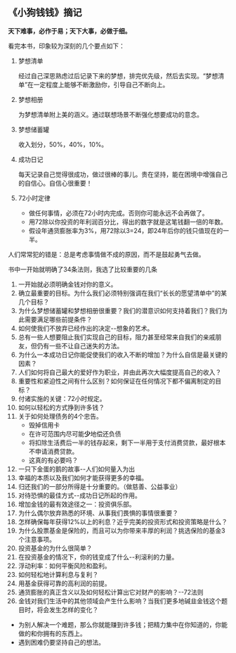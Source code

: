 ## 《小狗钱钱》摘记

**天下难事，必作于易；天下大事，必做于细。**

看完本书，印象较为深刻的几个要点如下：

1. 梦想清单

   经过自己深思熟虑过后记录下来的梦想，排完优先级，然后去实现。“梦想清单”在一定程度上能够不断激励你，引导自己不断向上。

2. 梦想相册

   为梦想清单附上美的涵义。通过联想场景不断强化想要成功的意念。

3. 梦想储蓄罐

   收入划分，50%，40%，10%。

4. 成功日记

   每天记录自己觉得很成功，做过很棒的事儿。贵在坚持，能在困境中增强自己的自信心。自信心很重要！

5. 72小时定律

   - 做任何事情，必须在72小时内完成。否则你可能永远不会再做了。
   - 用72除以你投资的年利润百分比，得出的数字就是这笔钱翻一倍的年数。
   - 假设年通货膨胀率为3%，用72除以3=24，即24年后你的钱只值现在的一半。

人们常常犯的错是：总是考虑事情做不成的原因，而不是鼓起勇气去做。

书中一开始就明确了34条法则，我选了比较重要的几条

1. 一开始就必须明确金钱对你的意义。
2. 确立最重要的目标。为什么我们必须特别强调在我们“长长的愿望清单中”的某几个目标？
3. 为什么梦想储蓄罐和梦想相册很重要？我们的潜意识如何支持着我们？我们为此需要满足哪些前提条件？
4. 如何使我们不放弃已经作出的决定--想象的艺术。
5. 总有一些人想要阻止我们实现自己的目标，阻力甚至经常来自我们的亲戚朋友，但仍有一些不让自己迷失的方法。
6. 为什么一本成功日记你能促使我们的收入不断的增加？为什么自信是最关键的因素？
7. 人们如何将自己最大的爱好作为职业，并由此再次大幅度提高自己的收入？
8. 重要性和紧迫性之间有什么区别？如何保证在任何情况下都不偏离制定的目标？
9. 付诸实施的关键：72小时规定。
10. 如何以轻松的方式挣到许多钱？
11. 关于如何处理债务的4个忠告。
    - 毁掉信用卡
    - 在许可范围内尽可能**少**地偿还负债
    - 将扣除生活费后一半的钱存起来，剩下一半用于支付消费贷款，最好根本不申请消费贷款。
    - 这真的有必要吗？
12. 一只下金蛋的鹅的故事--人们如何量入为出
13. 幸福的本质以及我们如何才能获得更多的幸福。
14. 归还我们的一部分所得是十分重要的。（做慈善、公益事业）
15. 对待恐惧的最佳方式--成功日记所起的作用。
16. 增加金钱的最有效途径之一：投资俱乐部。
17. 为什么偶尔放弃熟悉的环境、从事我们畏惧的事情很重要？
18. 怎样确保每年获得12%以上的利息？近乎完美的投资形式和投资策略是什么？
19. 为什么股票基金是保险的，而且可以为你带来丰厚的利润？挑选保险的基金3个注意事项。
20. 投资基金的为什么很简单？
21. 在投资基金的情况下，你的钱变成了什么--利滚利的力量。
22. 浮动利率：如何平衡风险和盈利。
23. 如何轻松地计算利息与复利？
24. 用基金获得可靠的高利润的前提。
25. 通货膨胀的真正含义以及如何轻松计算出它对财产的影响？--72法则
26. 金钱对我们生活中的其他领域会产生什么影响？当我们更多地碱韭金钱这个题目时，将会发生怎样的变化？

- 为别人解决一个难题，那么你就能赚到许多钱；把精力集中在你知道的，你能做的和你拥有的东西上。
- 遇到困难仍要坚持自己的想法。



